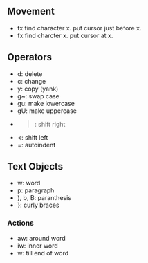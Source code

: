 ## Movement
* tx find character x. put cursor just before x.
* fx find charcter x. put cursor at x.

## Operators
* d: delete
* c: change
* y: copy (yank)
* g~: swap case
* gu: make lowercase
* gU: make uppercase
* >: shift right
* <: shift left
* =: autoindent

## Text Objects
* w: word
* p: paragraph
* ), b, B: paranthesis
* }: curly braces
 
### Actions
* aw: around word
* iw: inner word
* w: till end of word

